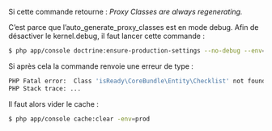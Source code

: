 Si cette commande retourne : *Proxy Classes are always regenerating.*

C’est parce que l’auto_generate_proxy_classes est en mode debug. Afin de désactiver le kernel.debug, il faut lancer cette commande :
```sh
$ php app/console doctrine:ensure-production-settings --no-debug --env=prod
```
Si après cela la commande renvoie une erreur de type :
```sh
PHP Fatal error:  Class 'isReady\CoreBundle\Entity\Checklist' not found in /home/jolicode/isReady/app/cache/prod/appProdProjectContainer.php on line 340
PHP Stack trace: ...
```
Il faut alors vider le cache :
```sh
$ php app/console cache:clear -env=prod
```